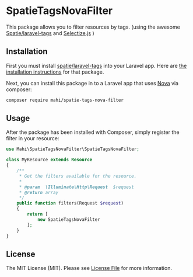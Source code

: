 # SpatieTagsNovaFilter

This package allows you to filter resources by tags.
(using the awesome [Spatie/laravel-tags](https://github.com/spatie/laravel-tags) and [Selectize.js](https://github.com/selectize/selectize.js) )

## Installation

First you must install [spatie/laravel-tags](https://github.com/spatie/laravel-tags) into your Laravel app. Here are [the installation instructions](https://spatie.be/docs/laravel-tags/v4/installation-and-setup) for that package.

Next, you can install this package in to a Laravel app that uses [Nova](https://nova.laravel.com) via composer:

```bash
composer require mahi/spatie-tags-nova-filter
```

## Usage

After the package has been installed with Composer, simply register the filter in your resource:

```php
use Mahi\SpatieTagsNovaFilter\SpatieTagsNovaFilter;

class MyResource extends Resource
{
    /**
     * Get the filters available for the resource.
     *
     * @param  \Illuminate\Http\Request  $request
     * @return array
     */
    public function filters(Request $request)
    {
        return [
            new SpatieTagsNovaFilter
        ];
    }
}
```

## License

The MIT License (MIT). Please see [License File](LICENSE.md) for more information.
